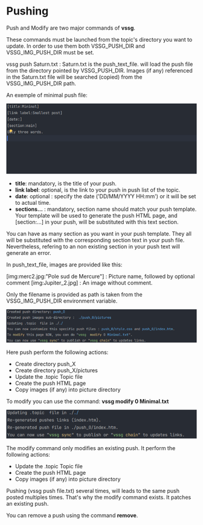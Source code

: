 # Pushing

Push and Modify are two major commands of **vssg**.

These commands must be launched from the topic's directory you want to update. In order to use them
both VSSG_PUSH_DIR and VSSG_IMG_PUSH_DIR must be set.

vssg push Saturn.txt : Saturn.txt is the push_text_file. will load the push file from the directory pointed by
VSSG_PUSH_DIR. Images (if any) referenced in the Saturn.txt file will be searched (copied) from the VSSG_IMG_PUSH_DIR path.

An exemple of minimal push file:

![image](pictures/min_push.png)

- **title**: mandatory, is the title of your push.
- **link label**: optional, is the link to your push in push list of the topic.
- **date**: optional : specify the date ('DD/MM/YYYY HH:mm') or it will be set to actual time.
- **sections...** : mandatory, section name should match your push template. Your template will be used to generate
  the push HTML page, and [section:...] in your push, will be substituted with this text section.

You can have as many section as you want in your push template. They all will be substituted with the corresponding
section text in your push file. Nevertheless, refering to an non existing section in your push text will generate an
error.

In push_text_file, images are provided like this:

[img:merc2.jpg:"Pole sud de Mercure"] : Picture name, followed by optional comment
[img:Jupiter_2.jpg] : An image without comment.

Only the filename is provided as path is taken from the VSSG_IMG_PUSH_DIR environment variable.

![image](pictures/push_minimal.png)

Here push perform the following actions:
- Create directory push_X
- Create directory push_X/pictures
- Update the .topic Topic file
- Create the push HTML page
- Copy images (if any) into picture directory


To modify you can use the command: **vssg modify 0 Minimal.txt**

![image](pictures/modify_minimal.png)

The modify command only modifies an existing push. It perform the following actions:
- Update the .topic Topic file
- Create the push HTML page
- Copy images (if any) into picture directory

Pushing (vssg push file.txt) several times, will leads to the same push posted multiples times.
That's why the modify command exists. It patches an existing push.

You can remove a push using the command **remove**.
